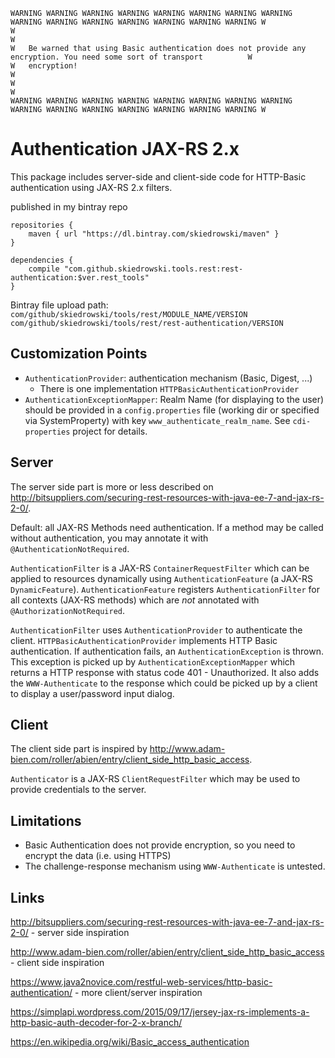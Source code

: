     WARNING WARNING WARNING WARNING WARNING WARNING WARNING WARNING WARNING WARNING WARNING WARNING WARNING WARNING WARNING W
    W																														W
    W   Be warned that using Basic authentication does not provide any encryption. You need some sort of transport 		    W
    W   encryption!																										    W
    W																														W
    WARNING WARNING WARNING WARNING WARNING WARNING WARNING WARNING WARNING WARNING WARNING WARNING WARNING WARNING WARNING W


# Authentication JAX-RS 2.x
This package includes server-side and client-side code for HTTP-Basic authentication using JAX-RS 2.x filters.

published in my bintray repo

	repositories {
    	maven { url "https://dl.bintray.com/skiedrowski/maven" }
    }
    	
    dependencies {
     	compile "com.github.skiedrowski.tools.rest:rest-authentication:$ver.rest_tools"
    }

Bintray file upload path: 
`com/github/skiedrowski/tools/rest/MODULE_NAME/VERSION`
`com/github/skiedrowski/tools/rest/rest-authentication/VERSION`

## Customization Points
* `AuthenticationProvider`: authentication mechanism (Basic, Digest, ...) 
  * There is one implementation `HTTPBasicAuthenticationProvider` 
* `AuthenticationExceptionMapper`: Realm Name (for displaying to the user) should be provided in a `config.properties` 
	file (working dir or specified via SystemProperty) with key `www_authenticate_realm_name`. See `cdi-properties` project for details.

## Server
The server side part is more or less described on http://bitsuppliers.com/securing-rest-resources-with-java-ee-7-and-jax-rs-2-0/.

Default: all JAX-RS Methods need authentication.
If a method may be called without authentication, you may annotate it with `@AuthenticationNotRequired`.

`AuthenticationFilter` is a JAX-RS `ContainerRequestFilter` which can be applied to resources dynamically using `AuthenticationFeature` (a JAX-RS `DynamicFeature`).
`AuthenticationFeature` registers `AuthenticationFilter` for all contexts (JAX-RS methods) which are _not_ annotated with `@AuthorizationNotRequired`.

`AuthenticationFilter` uses `AuthenticationProvider` to authenticate the client.
`HTTPBasicAuthenticationProvider` implements HTTP Basic authentication. If authentication fails, an `AuthenticationException` is thrown. This exception is picked up by `AuthenticationExceptionMapper` which returns a HTTP response with status code 401 - Unauthorized. It also adds the `WWW-Authenticate` to the response which could be picked up by a client to display a user/password input dialog.

## Client
The client side part is inspired by http://www.adam-bien.com/roller/abien/entry/client_side_http_basic_access.

`Authenticator` is a JAX-RS `ClientRequestFilter` which may be used to provide credentials to the server.

## Limitations
* Basic Authentication does not provide encryption, so you need to encrypt the data (i.e. using HTTPS)
* The challenge-response mechanism using `WWW-Authenticate` is untested.

## Links
http://bitsuppliers.com/securing-rest-resources-with-java-ee-7-and-jax-rs-2-0/ - server side inspiration

http://www.adam-bien.com/roller/abien/entry/client_side_http_basic_access      - client side inspiration

https://www.java2novice.com/restful-web-services/http-basic-authentication/ - more client/server inspiration

https://simplapi.wordpress.com/2015/09/17/jersey-jax-rs-implements-a-http-basic-auth-decoder-for-2-x-branch/

https://en.wikipedia.org/wiki/Basic_access_authentication